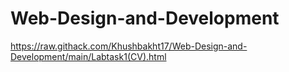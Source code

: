 # Web-Design-and-Development
https://raw.githack.com/Khushbakht17/Web-Design-and-Development/main/Labtask1(CV).html
